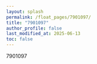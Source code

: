 ```yaml
---
layout: splash
permalink: /float_pages/7901097/
title: "7901097"
author_profile: false
last_modified_at: 2025-06-13
toc: false
---
```

 
7901097
